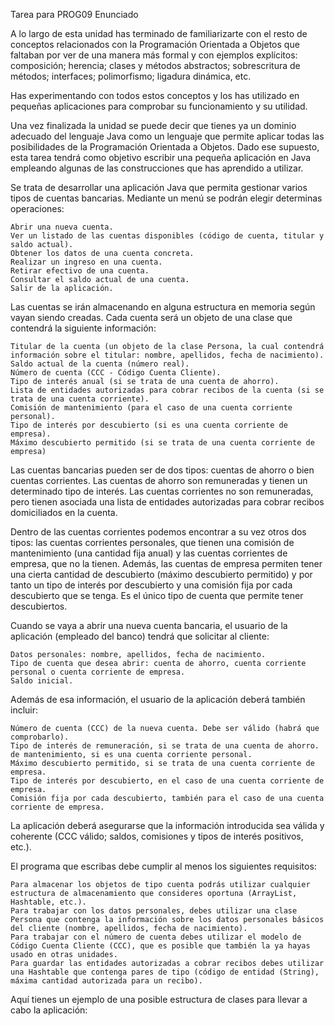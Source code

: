 Tarea para PROG09
Enunciado

A lo largo de esta unidad has terminado de familiarizarte con el resto de conceptos relacionados con la Programación Orientada a Objetos que faltaban por ver de una manera más formal y con ejemplos explícitos: composición; herencia; clases y métodos abstractos; sobrescritura de métodos; interfaces; polimorfismo; ligadura dinámica, etc.

Has experimentando con todos estos conceptos y los has utilizado en pequeñas aplicaciones para comprobar su funcionamiento y su utilidad.

Una vez finalizada la unidad se puede decir que tienes ya un dominio adecuado del lenguaje Java como un lenguaje que permite aplicar todas las posibilidades de la Programación Orientada a Objetos. Dado ese supuesto, esta tarea tendrá como objetivo escribir una pequeña aplicación en Java empleando algunas de las construcciones que has aprendido a utilizar.

Se trata de desarrollar una aplicación Java que permita gestionar varios tipos de cuentas bancarias. Mediante un menú se podrán elegir determinas operaciones:

    Abrir una nueva cuenta.
    Ver un listado de las cuentas disponibles (código de cuenta, titular y saldo actual).
    Obtener los datos de una cuenta concreta.
    Realizar un ingreso en una cuenta.
    Retirar efectivo de una cuenta.
    Consultar el saldo actual de una cuenta.
    Salir de la aplicación.

Las cuentas se irán almacenando en alguna estructura en memoria según vayan siendo creadas. Cada cuenta será un objeto de una clase que contendrá la siguiente información:

    Titular de la cuenta (un objeto de la clase Persona, la cual contendrá información sobre el titular: nombre, apellidos, fecha de nacimiento).
    Saldo actual de la cuenta (número real).
    Número de cuenta (CCC - Código Cuenta Cliente).
    Tipo de interés anual (si se trata de una cuenta de ahorro).
    Lista de entidades autorizadas para cobrar recibos de la cuenta (si se trata de una cuenta corriente).
    Comisión de mantenimiento (para el caso de una cuenta corriente personal).
    Tipo de interés por descubierto (si es una cuenta corriente de empresa).
    Máximo descubierto permitido (si se trata de una cuenta corriente de empresa)

Las cuentas bancarias pueden ser de dos tipos: cuentas de ahorro o bien cuentas corrientes. Las cuentas de ahorro son remuneradas y tienen un determinado tipo de interés. Las cuentas corrientes no son remuneradas, pero tienen asociada una lista de entidades autorizadas para cobrar recibos domiciliados en la cuenta.

Dentro de las cuentas corrientes podemos encontrar a su vez otros dos tipos: las cuentas corrientes personales, que tienen una comisión de mantenimiento (una cantidad fija anual) y las cuentas corrientes de empresa, que no la tienen. Además, las cuentas de empresa permiten tener una cierta cantidad de descubierto (máximo descubierto permitido) y por tanto un tipo de interés por descubierto y una comisión fija por cada descubierto que se tenga. Es el único tipo de cuenta que permite tener descubiertos.

Cuando se vaya a abrir una nueva cuenta bancaria, el usuario de la aplicación (empleado del banco) tendrá que solicitar al cliente:

    Datos personales: nombre, apellidos, fecha de nacimiento.
    Tipo de cuenta que desea abrir: cuenta de ahorro, cuenta corriente personal o cuenta corriente de empresa.
    Saldo inicial.

Además de esa información, el usuario de la aplicación deberá también incluir:

    Número de cuenta (CCC) de la nueva cuenta. Debe ser válido (habrá que comprobarlo).
    Tipo de interés de remuneración, si se trata de una cuenta de ahorro.
    de mantenimiento, si es una cuenta corriente personal.
    Máximo descubierto permitido, si se trata de una cuenta corriente de empresa.
    Tipo de interés por descubierto, en el caso de una cuenta corriente de empresa.
    Comisión fija por cada descubierto, también para el caso de una cuenta corriente de empresa.

La aplicación deberá asegurarse que la información introducida sea válida y coherente (CCC válido; saldos, comisiones y tipos de interés positivos, etc.).

El programa que escribas debe cumplir al menos los siguientes requisitos:

    Para almacenar los objetos de tipo cuenta podrás utilizar cualquier estructura de almacenamiento que consideres oportuna (ArrayList, Hashtable, etc.).
    Para trabajar con los datos personales, debes utilizar una clase Persona que contenga la información sobre los datos personales básicos del cliente (nombre, apellidos, fecha de nacimiento).
    Para trabajar con el número de cuenta debes utilizar el modelo de Código Cuenta Cliente (CCC), que es posible que también la ya hayas usado en otras unidades.
    Para guardar las entidades autorizadas a cobrar recibos debes utilizar una Hashtable que contenga pares de tipo (código de entidad (String), máxima cantidad autorizada para un recibo).

Aquí tienes un ejemplo de una posible estructura de clases para llevar a cabo la aplicación: 
